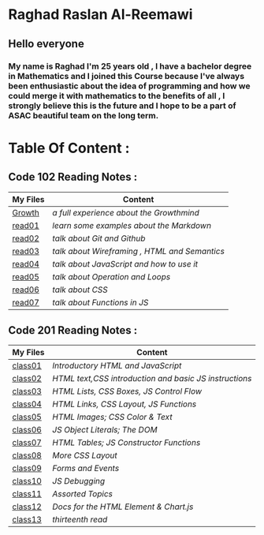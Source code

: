 # **Raghad Raslan Al-Reemawi**

## **Hello everyone**
### **My name is Raghad I'm 25 years old , I have a bachelor degree in Mathematics and I joined this Course because I've always been enthusiastic about the idea of programming and how we could merge it with mathematics to the benefits of all , I strongly believe this is the future and I hope to be a part of ASAC beautiful team on the long term**.

# **Table Of Content** :

## **Code 102 Reading Notes :**


| **My Files**      | **Content** |
| -----------       | ----------- |
| [Growth](https://raghad497.github.io/reading-notes/102/Growth)      | *a full experience about the Growthmind*       |
| [read01](https://raghad497.github.io/reading-notes/102/read01)   | *learn some examples about the Markdown*        |
| [read02](https://raghad497.github.io/reading-notes/102/read02)      | *talk about Git and Github* |
| [read03](https://raghad497.github.io/reading-notes/102/read03)      | *talk about Wireframing , HTML and Semantics* |
| [read04](https://raghad497.github.io/reading-notes/102/read04)      | *talk about JavaScript and how to use it* |
| [read05](https://raghad497.github.io/reading-notes/102/read05)      | *talk about Operation and Loops* |
| [read06](https://raghad497.github.io/reading-notes/102/read06)      | *talk about CSS* |
| [read07](https://raghad497.github.io/reading-notes/102/read07)      | *talk about Functions in JS* |




## **Code 201 Reading Notes :**


| **My Files**      | **Content** |
| -----------       | ----------- |
| [class01](https://raghad497.github.io/reading-notes/201/class-01)      | *Introductory HTML and JavaScript*       |
| [class02](https://raghad497.github.io/reading-notes/201/class-02)   | *HTML text,CSS introduction and basic JS instructions*        |
| [class03](https://raghad497.github.io/reading-notes/201/class-03)      | *HTML Lists, CSS Boxes, JS Control Flow* |
| [class04](https://raghad497.github.io/reading-notes/201/class-04)      | *HTML Links, CSS Layout, JS Functions* |
| [class05](https://raghad497.github.io/reading-notes/201/class-05)      | *HTML Images; CSS Color & Text* |
| [class06](https://raghad497.github.io/reading-notes/201/class-06)      | *JS Object Literals; The DOM* |
| [class07](https://raghad497.github.io/reading-notes/201/class-07)      | *HTML Tables; JS Constructor Functions* |
| [class08](https://raghad497.github.io/reading-notes/201/class-08)      | *More CSS Layout* |
| [class09](https://raghad497.github.io/reading-notes/201/class-09)      | *Forms and Events* |
| [class10](https://raghad497.github.io/reading-notes/201/class-10)      | *JS Debugging* |
| [class11](https://raghad497.github.io/reading-notes/201/class-11)      | *Assorted Topics* |
| [class12](https://raghad497.github.io/reading-notes/201/class-12)      | *Docs for the HTML Element & Chart.js* |
| [class13](https://raghad497.github.io/reading-notes/201/class-13)      | *thirteenth read* |
